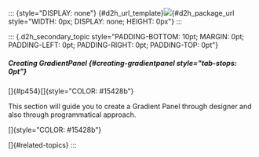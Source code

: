::: {style="DISPLAY: none"}
[](ms-xhelp:///?Id=d2h_url_template){#d2h_url_template}![](!package_url!){#d2h_package_url style="WIDTH: 0px; DISPLAY: none; HEIGHT: 0px"}
:::

::: {.d2h_secondary_topic style="PADDING-BOTTOM: 10pt; MARGIN: 0pt; PADDING-LEFT: 0pt; PADDING-RIGHT: 0pt; PADDING-TOP: 0pt"}
##### Creating GradientPanel {#creating-gradientpanel style="tab-stops: 0pt"}

[]{#p454}[]{style="COLOR: #15428b"} 

This section will guide you to create a Gradient Panel through designer and also through programmatical approach.

[]{style="COLOR: #15428b"} 

[]{#related-topics}
:::
